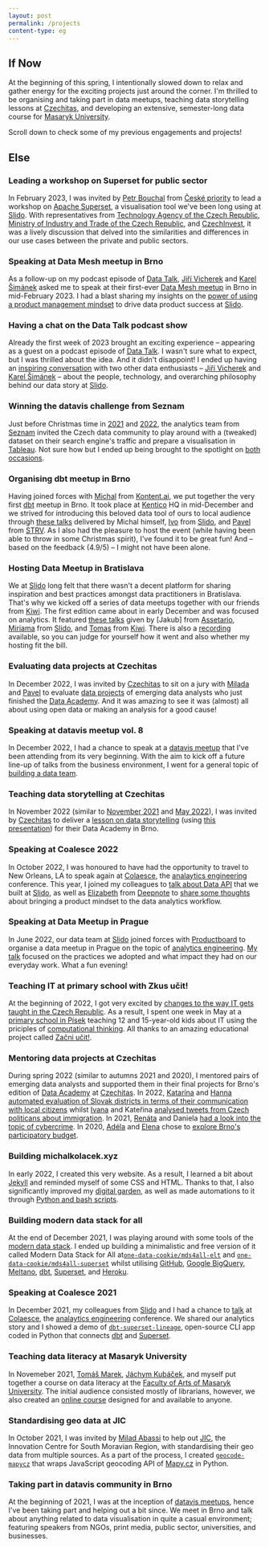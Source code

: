 ```yaml
---
layout: post
permalink: /projects
content-type: eg
---
```


## If Now
At the beginning of this spring, I intentionally slowed down to relax and gather energy for the exciting projects just around the corner. I'm thrilled to be organising and taking part in data meetups, teaching data storytelling lessons at [Czechitas](https://www.czechitas.cz/en), and developing an extensive, semester-long data course for [Masaryk University](https://www.muni.cz/en).

Scroll down to check some of my previous engagements and projects!

## Else

### Leading a workshop on Superset for public sector
In February 2023, I was invited by [Petr Bouchal](https://www.linkedin.com/in/petrbouchal) from [České priority](https://www.ceskepriority.cz/) to lead a workshop on [Apache Superset](https://superset.apache.org/), a visualisation tool we've been long using at [Slido](https://www.slido.com/). With representatives from [Technology Agency of the Czech Republic](https://www.tacr.cz/en/), [Ministry of Industry and Trade of the Czech Republic](https://www.mpo.cz/en/), and [CzechInvest](https://www.czechinvest.org/en), it was a lively discussion that delved into the similarities and differences in our use cases between the private and public sectors.

### Speaking at Data Mesh meetup in Brno
As a follow-up on my podcast episode of [Data Talk](https://datatalk.buzzsprout.com/), [Jiří Vicherek](https://www.linkedin.com/in/vicherek/) and [Karel Šimánek](linkedin.com/in/karelsimanek/) asked me to speak at their first-ever [Data Mesh meetup](https://www.datamesh.cz/) in Brno in mid-February 2023. I had a blast sharing my insights on the [power of using a product management mindset](https://docs.google.com/presentation/d/1x99TqWWr4KA3AeW06Yg67yCek14_PtmZKsEi5c03bKY/edit?usp=sharing) to drive data product success at [Slido](https://www.slido.com/).

### Having a chat on the Data Talk podcast show
Already the first week of 2023 brought an exciting experience – appearing as a guest on a podcast episode of [Data Talk](https://datatalk.buzzsprout.com/). I wasn't sure what to expect, but I was thrilled about the idea. And it didn't disappoint! I ended up having an [inspiring conversation](https://datatalk.buzzsprout.com/2034779/12010833-data-talk-21-michal-kolacek-slido) with two other data enthusiasts – [Jiří Vicherek](https://www.linkedin.com/in/vicherek/) and [Karel Šimánek](linkedin.com/in/karelsimanek/) – about the people, technology, and overarching philosophy behind our data story at [Slido](https://www.slido.com/).

### Winning the datavis challenge from Seznam
Just before Christmas time in [2021](https://blog.seznam.cz/2021/11/soutez-tableau-vyzva-od-analytiku-z-vyhledavani/) and [2022](https://blog.seznam.cz/2022/11/soutez-analytici-z-vyhledavani-vas-zvou-do-tableau-vyzvy/), the analytics team from [Seznam](https://www.seznam.cz/) invited the Czech data community to play around with a (tweaked) dataset on their search engine's traffic and prepare a visualisation in [Tableau](https://www.tableau.com/). Not sure how but I ended up being brought to the spotlight on [both](https://blog.seznam.cz/2022/03/5-tipu-pro-vase-vizualizace-aneb-to-nejlepsi-z-tableau-vyzvy/) [occasions](https://blog.seznam.cz/2023/02/zname-viteze-2-rocniku-vyzvy-od-analytiku/).

### Organising dbt meetup in Brno
Having joined forces with [Michal](https://www.linkedin.com/in/dubravcik) from [Kontent.ai](https://kontent.ai/), we put together the very first [dbt](https://www.getdbt.com/) meetup in Brno. It took place at [Kentico](https://www.kentico.com/) HQ in mid-December and we strived for introducing this beloved data tool of ours to local audience through [these talks](https://docs.google.com/presentation/d/1XZS-x6uIiNbAKBOUHOGq-c8pg7Q-uYYh2FbHIMqeSus/edit?usp=sharing) delivered by Michal himself, [Ivo](https://www.linkedin.com/in/ivan-steiner) from [Slido](https://www.slido.com/), and [Pavel](https://www.linkedin.com/in/jezekpavel) from [STRV](https://www.strv.com/). As I also had the pleasure to host the event (while having been able to throw in some Christmas spirit), I've found it to be great fun! And – based on the feedback (4.9/5) – I might not have been alone.

### Hosting Data Meetup in Bratislava
We at [Slido](https://www.slido.com/) long felt that there wasn't a decent platform for sharing inspiration and best practices amongst data practitioners in Bratislava. That's why we kicked off a series of data meetups together with our friends from [Kiwi](https://www.kiwi.com/). The first edition came about in early December and was focused on analytics. It featured [these talks](https://docs.google.com/presentation/d/16lasZVOzDS87bCialZzpAa2Q9JS2zEbx8mEaH5euN9c/edit?usp=sharing) given by [Jakub] from [Assetario](https://www.assetario.com/), [Miriama](https://www.linkedin.com/in/miriama-k%C5%99%C3%AD%C5%BEkov%C3%A1-998731114) from [Slido](https://www.slido.com/), and [Tomas](https://www.linkedin.com/in/tomas-tremko) from [Kiwi](https://www.kiwi.com/). There is also a [recording](https://www.youtube.com/watch?v=aiY3TYQfLNU) available, so you can judge for yourself how it went and also whether my hosting fit the bill.

### Evaluating data projects at Czechitas
In December 2022, I was invited by [Czechitas](https://www.czechitas.cz/en) to sit on a jury with [Milada](https://www.linkedin.com/in/milada-sejnohova) and [Pavel](https://www.linkedin.com/in/pavel-klammert-9500046b) to evaluate [data projects](https://docs.google.com/spreadsheets/d/1bag3ntZsNyq9fi0AK2qWAF-6qQiTyrRr3dIO4FrkWJ8/edit?usp=sharing) of emerging data analysts who just finished the [Data Academy](https://www.czechitas.cz/kurzy/digitalni-akademie-data). And it was amazing to see it was (almost) all about using open data or making an analysis for a good cause!

### Speaking at datavis meetup vol. 8
In December 2022, I had a chance to speak at a [datavis meetup](https://datavismeetup.cz/) that I've been attending from its very beginning. With the aim to kick off a future line-up of talks from the business environment, I went for a general topic of [building a data team](https://docs.google.com/presentation/d/1vZcHtejtTQ7_QGLndS1ShC5O3jNxkKjjv5abtNH77M4/edit?usp=sharing).

### Teaching data storytelling at Czechitas
In November 2022 (similar to [November 2021](https://youtu.be/YoCbP-f_fEc) and [May 2022](https://youtu.be/XbPFNBdAdW0)), I was invited by [Czechitas](https://www.czechitas.cz/en) to deliver a [lesson on data storytelling](https://youtu.be/m0n4mWlg6bE) (using [this presentation](https://docs.google.com/presentation/d/17Zkeod1o1TYxVw-lFX49y0mSwqA7utFAatEMl4YsjIY/edit?usp=sharing)) for their Data Academy in Brno.

### Speaking at Coalesce 2022
In October 2022, I was honoured to have had the opportunity to travel to New Orleans, LA to speak again at [Colaesce](https://coalesce.getdbt.com/), the [analaytics engineering](https://www.getdbt.com/what-is-analytics-engineering/) conference. This year, I joined my colleagues to [talk about Data API](https://youtu.be/SIZ4b0HJbUo) that we built at [Slido](https://www.slido.com/), as well as [Elizabeth](https://www.linkedin.com/in/adlha) from [Deepnote](https://deepnote.com/) to [share some thoughts](https://youtu.be/VdiYC8LU4a0) about bringing a product mindset to the data analytics workflow.

### Speaking at Data Meetup in Prague
In June 2022, our data team at [Slido](https://www.slido.com/) joined forces with [Productboard](https://www.productboard.com/) to organise a data meetup in Prague on the topic of [analytics engineering](https://www.getdbt.com/what-is-analytics-engineering/). [My talk](https://youtu.be/x-NNLfh1jJA) focused on the practices we adopted and what impact they had on our everyday work. What a fun evening!

### Teaching IT at primary school with Zkus učit!
At the beginning of 2022, I got very excited by [changes to the way IT gets taught in the Czech Republic](https://revize.edu.cz/). As a result, I spent one week in May at a [primary school in Písek](https://www.zstylova.cz/eng/) teaching 12 and 15-year-old kids about IT using the priciples of [computational thinking](https://www.imysleni.cz/about-the-project). All thanks to an amazing educational project called [Začni učit!](https://zacniucit.cz/).

### Mentoring data projects at Czechitas
During spring 2022 (similar to autumns 2021 and 2020), I mentored pairs of emerging data analysts and supported them in their final projects for Brno's edition of [Data Academy](https://www.czechitas.cz/kurzy/digitalni-akademie-data) at [Czechitas](https://www.czechitas.cz/en). In 2022, [Katarína](https://www.linkedin.com/in/katarina-hlavacova/) and [Hanna](https://www.linkedin.com/in/hanna-de-lange-146a8b147/) [automated evaluation of Slovak districts in terms of their communication with local citizens](https://medium.com/@hanna.de.lange1991/odkaz-pre-starostu-automation-and-analysis-of-slovak-districts-evaluation-in-their-interaction-220b6058bfdc) whilst [Ivana](https://www.linkedin.com/in/ivana-benova/) and Kateřina [analysed tweets from Czech politicans about immigration](https://medium.com/@ivca.benova/anal%C3%BDza-tweet%C5%AF-poslanc%C5%AF-zam%C4%9B%C5%99en%C3%A1-na-t%C3%A9ma-uprchlictv%C3%AD-v-letech-2015-a-2022-d3306ab96b43). In 2021, [Renáta](https://www.linkedin.com/in/renata-turonova/) and Daniela [had a look into the topic of cybercrime](https://public.tableau.com/views/DAPROJEKTJakbezpenojevkyberprostoru/Dashboard1?:language=en-GB&:display_count=n&:origin=viz_share_link).
In 2020, [Adéla](https://www.linkedin.com/in/adela-procha/) and [Elena](https://www.linkedin.com/in/elena-gorokhova/) chose to [explore Brno's participatory budget](https://public.tableau.com/views/PaRo-grafy1/NavigationDB?:language=en-GB&:display_count=n&:origin=viz_share_link).

### Building michalkolacek.xyz
In early 2022, I created this very website. As a result, I learned a bit about [Jekyll](https://jekyllrb.com/) and reminded myself of some CSS and HTML. Thanks to that, I also significantly improved my [digital garden](/notes), as well as made automations to it through [Python and bash scripts](https://github.com/one-data-cookie/one-data-cookie.github.io/tree/main/utilities).

### Building modern data stack for all
At the end of December 2021, I was playing around with some tools of the [modern data stack](https://blog.getdbt.com/future-of-the-modern-data-stack/). I ended up building a minimalistic and free version of it called Modern Data Stack for All at[`one-data-cookie/mds4all-elt`](https://github.com/one-data-cookie/mds4all-elt) and [`one-data-cookie/mds4all-superset`](https://github.com/one-data-cookie/mds4all-superset) whilst utilising [GitHub](https://github.com/), [Google BigQuery](https://cloud.google.com/bigquery/), [Meltano](https://meltano.com/), [dbt](https://www.getdbt.com/), [Superset](https://superset.apache.org/), and [Heroku](https://dashboard.heroku.com/).

### Speaking at Coalesce 2021
In December 2021, my colleagues from [Slido](https://www.slido.com/) and I had a chance to [talk](https://youtu.be/YA0yqYSs9BQ) at [Colaesce](https://coalesce.getdbt.com/), the [analaytics engineering](https://www.getdbt.com/what-is-analytics-engineering/) conference. We shared our analytics story and I showed a demo of [`dbt-superset-lineage`](https://github.com/slidoapp/dbt-superset-lineage), open-source CLI app coded in Python that connects [dbt](https://www.getdbt.com/) and [Superset](https://superset.apache.org/).

### Teaching data literacy at Masaryk University
In Novemeber 2021, [Tomáš Marek](https://www.marektomas.cz/), [Jáchym Kubáček](https://www.linkedin.com/in/j%C3%A1chym-kub%C3%A1%C4%8Dek/), and myself put together a course on data literacy at the [Faculty of Arts of Masaryk University](https://www.phil.muni.cz/en). The initial audience consisted mostly of librarians, however, we also created an [online course](https://kisk.phil.muni.cz/kisk4future/datova-gramotnost) designed for and available to anyone.

### Standardising geo data at JIC
In October 2021, I was invited by [Milad Abassi](https://www.linkedin.com/in/miladabassi) to help out [JIC](https://www.jic.cz/en/), the Innovation Centre for South Moravian Region, with standardising their geo data from multiple sources. As a part of the process, I created [`geocode-mapycz`](https://github.com/one-data-cookie/geocode-mapycz) that wraps JavaScript geocoding API of [Mapy.cz](https://en.mapy.cz/) in Python.

### Taking part in datavis community in Brno
At the beginning of 2021, I was at the inception of [datavis meetups](https://datavismeetup.cz/), hence I've been taking part and helping out a bit since. We meet in Brno and talk about anything related to data visualisation in quite a casual environment; featuring speakers from NGOs, print media, public sector, universities, and businesses.
